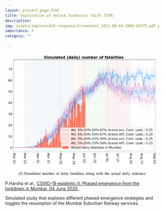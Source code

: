 ```yaml
---
layout: project_page.html
title: Exploration of Unlock Scenarios (with TIFR)
description: 
img: assets/img/covid19-response/Screenshot_2021-06-04-2006-03375-pdf.png
importance: 5
category: ""

---
```




<div class="mt-4">
  <img src="/assets/img/covid19-response/Screenshot_2021-06-04-2006-03375-pdf.png" class="img-fluid" alt="">
  <br>
  <p>
    P.Harsha et al., 
    <a href="https://arxiv.org/abs/2006.03375">
      COVID-19 epidemic II: Phased emergence from the lockdown in Mumbai, 04 June 2020
    </a>.
  </p>
  <p>
    Simulated study that explores different phased emergence strategies and toggles the resumption of the Mumbai Suburban Railway services.
  </p>
</div>
